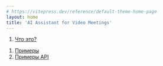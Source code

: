 ```yaml
---
# https://vitepress.dev/reference/default-theme-home-page
layout: home
title: 'AI Assistant for Video Meetings'
---
```


1. [Что это?](introduction.md)
<!-- 1. [Нафига?](why.md) -->
1. [Примеры](markdown-examples.md)
1. [Примеры API](api-examples.md)
